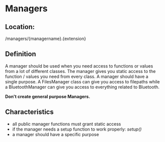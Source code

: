 # Managers #

## Location: ##
/managers/{managername}.{extension}

## Definition ##
A manager should be used when you need access to functions or values from a lot of different classes. The manager gives you static access to the function / values you need from every class. A manager should have a single purpose. A FilesManager class can give you access to filepaths while a BluetoothManager can give you access to everything related to Bluetooth.

**Don't create general purpose Managers.**

## Characteristics ##

- all public manager functions must grant static access
- if the manager needs a setup function to work properly: *setup()*
- a manager should have a specific purpose



